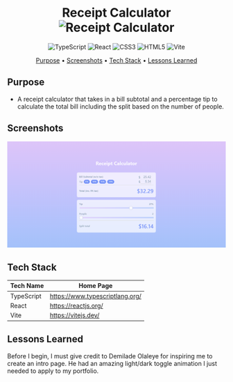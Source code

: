 <div align="center">

# Receipt Calculator ![Receipt Calculator](https://img.shields.io/badge/Receipt%20Calculator-white?style=for-the-badge)

![TypeScript](https://img.shields.io/badge/typescript-%23007ACC.svg?style=for-the-badge&logo=typescript&logoColor=white)
![React](https://img.shields.io/badge/react-%2320232a.svg?style=for-the-badge&logo=react&logoColor=%2361DAFB)
![CSS3](https://img.shields.io/badge/css3-%231572B6.svg?style=for-the-badge&logo=css3&logoColor=white)
![HTML5](https://img.shields.io/badge/html5-%23E34F26.svg?style=for-the-badge&logo=html5&logoColor=white)
![Vite](https://img.shields.io/badge/vite-%23646CFF.svg?style=for-the-badge&logo=vite&logoColor=white)


[Purpose](#purpose) •
[Screenshots](#screenshots) •
[Tech Stack](#tech-stack) •
[Lessons Learned](#lessons-learned)

</div>

## Purpose

- A receipt calculator that takes in a bill subtotal and a percentage tip to calculate the total bill including the split based on the number of people.

## Screenshots

<p align="center">
    <img src="./screenshots/project-sc.PNG" alt="receipt calculator page" width="738">
</p>

## Tech Stack

| Tech Name  | Home Page               |
| ---------- | ----------------------- |
| TypeScript      | <https://www.typescriptlang.org/>  |
| React      | <https://reactjs.org/>  |
| Vite       | <https://vitejs.dev/>   |


## Lessons Learned
<p>
Before I begin, I must give credit to Demilade Olaleye for inspiring me to create an intro page. He had an amazing light/dark toggle animation I just needed to apply to my portfolio.
</p>
